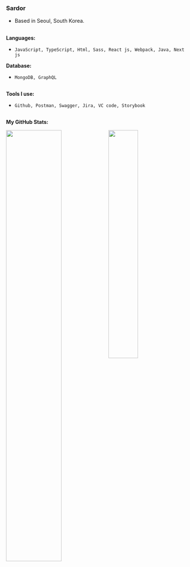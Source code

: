 ### Sardor 
- Based in Seoul, South Korea.
## 

**Languages:**

- `JavaScript, TypeScript, Html, Sass, React js, Webpack, Java, Next js`

**Database:**

- `MongoDB, GraphQL` 

## 

**Tools I use:**

- `Github, Postman, Swagger, Jira, VC code, Storybook`

##

**My GitHub Stats:**


<div display="flex">
  <p>
    <img width="55%" align="top" src="https://github-readme-stats.vercel.app/api?username=Sardor-M&show_icons=true&hide_border=true&&count_private=true&include_all_commits=false&theme=light-white" />
    <img width="40%" align="top" src="https://github-readme-stats.vercel.app/api/top-langs/?username=Sardor-M&exclude_repo=KNN-Image-Classification&show_icons=true&hide_border=true&layout=compact&langs_count=8&theme=light-white"/>

  </p>
</div>

